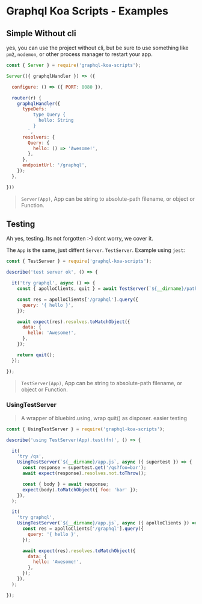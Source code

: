 # Graphql Koa Scripts - Examples

## Simple Without cli

yes, you can use the project without cli,
but be sure to use something like `pm2`, `nodemon`, or other process manager
to restart your app.

```javascript
const { Server } = require('graphql-koa-scripts');

Server(({ graphqlHandler }) => ({

  configure: () => ({ PORT: 8080 }),

  router(r) {
    graphqlHandler({
      typeDefs: `
          type Query {
            hello: String
          }
        `,
      resolvers: {
        Query: {
          hello: () => 'Awesome!',
        },
      },
      endpointUrl: '/graphql',
    });
  },

}))

```

> `Server(App)`, App can be string to absolute-path filename, or object or Function.


## Testing

Ah yes, testing. Its not forgotten :-) dont worry, we cover it.

The `App` is the same, just diffent `Server`. `TestServer`. Example using `jest`:

```javascript
const { TestServer } = require('graphql-koa-scripts');

describe('test server ok', () => {

  it('try graphql', async () => {
    const { apolloClients, quit } = await TestServer(`${__dirname}/path-to-your-app.js`);

    const res = apolloClients['/graphql'].query({
      query: '{ hello }',
    });

    await expect(res).resolves.toMatchObject({
      data: {
        hello: 'Awesome!',
      },
    });

    return quit();
  });

});

```

> `TestServer(App)`, App can be string to absolute-path filename, or object or Function.


### UsingTestServer

> A wrapper of bluebird.using, wrap quit() as disposer. easier testing

```javascript
const { UsingTestServer } = require('graphql-koa-scripts');

describe('using TestServer(App).test(fn)', () => {

  it(
    'try /qs',
    UsingTestServer(`${__dirname}/app.js`, async ({ supertest }) => {
      const response = supertest.get('/qs?foo=bar');
      await expect(response).resolves.not.toThrow();

      const { body } = await response;
      expect(body).toMatchObject({ foo: 'bar' });
    }),
  );

  it(
    'try graphql',
    UsingTestServer(`${__dirname}/app.js`, async ({ apolloClients }) => {
      const res = apolloClients['/graphql'].query({
        query: '{ hello }',
      });

      await expect(res).resolves.toMatchObject({
        data: {
          hello: 'Awesome!',
        },
      });
    }),
  );

});
```
